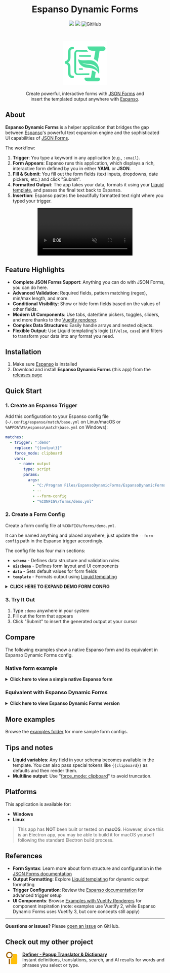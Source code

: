 <h1 align="center">Espanso Dynamic Forms</h1>

<div align="center">

[![](https://img.shields.io/github/v/release/lumetrium/espanso-dynamic-forms?style=for-the-badge)](https://github.com/lumetrium/espanso-dynamic-forms/releases/latest) ![](https://img.shields.io/github/downloads/lumetrium/espanso-dynamic-forms/total?style=for-the-badge) ![GitHub](https://img.shields.io/github/license/lumetrium/espanso-dynamic-forms?style=for-the-badge)

</div>
<br/>

<p align="center">

<img src="./public/logos/edf.png" height="140"/>

</p>


<p align="center">
 Create powerful, interactive forms with <a href="https://jsonforms.io/" target="_blank">JSON Forms</a> and<br/>
 insert the templated output anywhere with <a href="https://espanso.org/" target="_blank">Espanso</a>.
</p>


## About

**Espanso Dynamic Forms** is a helper application that bridges the gap between [Espanso](https://espanso.org/)'s powerful text expansion engine and the sophisticated UI capabilities of [JSON Forms](https://jsonforms.io/).

The workflow:

1. **Trigger**: You type a keyword in any application (e.g., `:email`).
2. **Form Appears**: Espanso runs this application, which displays a rich, interactive form defined by you in either **YAML** or **JSON**.
3. **Fill & Submit**: You fill out the form fields (text inputs, dropdowns, date pickers, etc.) and click "Submit".
4. **Formatted Output**: The app takes your data, formats it using your [Liquid template](https://liquidjs.com), and passes the final text back to Espanso.
5. **Insertion**: Espanso pastes the beautifully formatted text right where you typed your trigger.


<p align="center">

<video src="https://github.com/user-attachments/assets/be458a30-e3f3-423e-8b40-cf0d0f21f49a" loop="true" autoplay="autoplay" controls muted />

</p>


## Feature Highlights
- **Complete JSON Forms Support**: Anything you can do with JSON Forms, you can do here.
- **Advanced Validation**: Required fields, pattern matching (regex), min/max length, and more.
- **Conditional Visibility**: Show or hide form fields based on the values of other fields.
- **Modern UI Components**: Use tabs, date/time pickers, toggles, sliders, and more thanks to the [Vuetify renderer](https://jsonforms.io/docs/renderer-sets#vue-vuetify-renderer-set).
- **Complex Data Structures**: Easily handle arrays and nested objects.
- **Flexible Output**: Use Liquid templating's logic (`if/else`, `case`) and filters to transform your data into any format you need.

## Installation

1. Make sure [Espanso](https://espanso.org/) is installed
2. Download and install **Espanso Dynamic Forms** (this app) from the [releases page](https://github.com/lumetrium/espanso-dynamic-forms/releases)

## Quick Start

### 1. Create an Espanso Trigger

Add this configuration to your Espanso config file (`~/.config/espanso/match/base.yml` on Linux/macOS or `%APPDATA%\espanso\match\base.yml` on Windows):

```yaml
matches:
  - trigger: ":demo"
    replace: "{{output}}"
    force_mode: clipboard
    vars:
      - name: output
        type: script
        params:
          args:
            - "C:/Program Files/EspansoDynamicForms/EspansoDynamicForms.exe" # on Linux use "/usr/bin/espanso-dynamic-forms"
            - -- 
            - --form-config
            - "%CONFIG%/forms/demo.yml"
```

### 2. Create a Form Config

Create a form config file at `%CONFIG%/forms/demo.yml`.

It can be named anything and placed anywhere, 
just update the `--form-config` path in the Espanso trigger accordingly.

The config file has four main sections:

- **`schema`** - Defines data structure and validation rules
- **`uischema`** - Defines form layout and UI components
- **`data`** - Sets default values for form fields
- **`template`** - Formats output using [Liquid templating](https://shopify.github.io/liquid/)

<details>
<summary><strong>CLICK HERE TO EXPAND DEMO FORM CONFIG</strong></summary>

````yaml
schema:
  type: object
  properties:
    type:
      type: string
      enum:
        - message
        - email
        - post
        - comment
        - review
    content:
      type: string
      default: "{{clipboard}}"
    draft:
      type: string
    style:
      type: array
      items:
        type: string
    context:
      type: string
    convo:
      type: string
  required:
    - types
    - content

uischema:
  type: Categorization
  elements:
    - type: Category
      label: Content
      elements:
        - type: VerticalLayout
          elements:
            - type: Control
              scope: "#/properties/type"
              label: Help me reply to this
              options:
                format: radio
                vuetify:
                  v-radio-group:
                    inline: true
                    hideDetails: true
            - type: Control
              scope: "#/properties/content"
              options:
                multi: true
            - type: Control
              scope: "#/properties/draft"
              label: My draft response
              options:
                multi: true
                vuetify:
                  v-textarea:
                    rows: 10
            - type: Control
              scope: "#/properties/context"
              label: Additional context
              options:
                multi: true
    - type: Category
      label: Style
      elements:
        - type: Control
          scope: "#/properties/style"
          label: Style guidelines

data:
  type: message
  content: "{{clipboard}}"
  style:
    - Use a conversational, slightly informal style with simple language
    - Use contractions like "you're" and "don't"
    - Prioritize clarity with simple sentence structure

template: |
  Help me reply to this {{type}}:
  ```
  {{content}}
  ```
  {% if draft %}
  My draft response:
  ```
  {{draft}}
  ```
  {% endif %}
  {% if style.length > 0 %}
  Style guidelines:
  - {{style | join: '\n- '}}
  {% endif %}
  {% if context %}
  Additional context:
  ```
  {{context}}
  ```
  {% endif %}
````

</details>

### 3. Try It Out

1. Type `:demo` anywhere in your system
2. Fill out the form that appears
3. Click "Submit" to insert the generated output at your cursor


## Compare
The following examples show a native Espanso form and its equivalent in Espanso Dynamic Forms config.


### Native form example
<details>
<summary><strong>Click here to view a simple native Espanso form</strong></summary>

```yaml
  - trigger: :email
    replace: |
      Subject: {{form1.subject}}
      Priority: {{form1.priority}}
      
      ---
      
      Hi {{form1.contact_name}},

      Just following up on our conversation about {{form1.subject}}.

      Regards,
      Me
    vars:
      - name: "form1"
        type: form
        params:
          layout: |
            Subject: [[subject]]
            Priority: [[priority]]
            Contact name [[contact_name]],
          fields:
            subject:
              type: text
              multiline: false
              default: "{{clipboard}}"
            priority:
              type: choice
              values:
                - High
                - Medium
                - Low
              default: Medium
            contact_name:
              type: text
              multiline: false
              default: ""
```

</details>

### Equivalent with Espanso Dynamic Forms

<details>
<summary><strong>Click here to view Espanso Dynamic Forms version</strong></summary>

```yml
schema:
  type: object
  properties:
    subject:
      type: string
      default: ""
    priority:
      type: string
      enum:
        - High
        - Medium
        - Low
      default: Medium
    contact_name:
      type: string
      default: ""
  required:
    - subject
    - priority
    - contact_name

uischema:
  type: VerticalLayout
  elements:
    - type: Control
      scope: "#/properties/subject"
      label: Subject
      options:
        multi: false
    - type: Control
      scope: "#/properties/priority"
      label: Priority
      options:
        format: radio
    - type: Control
      scope: "#/properties/contact_name"
      label: Contact Name
      options:
        multi: false

data:
  subject: "{{clipboard}}"
  priority: Medium
  contact_name: ""

template: |
  Subject: {{subject}}
  Priority: {{priority | upcase}}
  
  ---
  
  Hi {{contact_name | capitalize}},

  Just following up on our conversation about {{subject}}.

  Regards,
  Me
```

</details>

## More examples

Browse the [examples folder](./public/forms) for more sample form configs.


## Tips and notes
- **Liquid variables**: Any field in your schema becomes available in the template. You can also pass special tokens like `{{clipboard}}` as defaults and then render them.
- **Multiline output**: Use "[force_mode: clipboard](https://espanso.org/docs/matches/basics/#injection-mechanism)" to avoid truncation.

## Platforms
This application is available for:
- **Windows**
- **Linux**

> This app has **NOT** been built or tested on **macOS**. 
> However, since this is an Electron app, you may be able to build it for macOS yourself following the standard Electron build process.


## References
- **Form Syntax**: Learn more about form structure and configuration in the [JSON Forms documentation](https://jsonforms.io/docs)
- **Output Formatting**: Explore [Liquid templating](https://shopify.github.io/liquid/) for dynamic output formatting
- **Trigger Configuration**: Review the [Espanso documentation](https://espanso.org/docs/) for advanced trigger setup
- **UI Components**: Browse [Examples with Vuetify Renderers](https://jsonforms-vuetify-renderers.netlify.app/#/example/main) for component inspiration (note: examples use Vuetify 2, while Espanso Dynamic Forms uses Vuetify 3, but core concepts still apply)
---

**Questions or issues?** Please [open an issue](https://github.com/lumetrium/espanso-dynamic-forms/issues/new) on GitHub.

## Check out my other project

<a href="https://chromewebstore.google.com/detail/definer-popup-dictionary/noagjioaihamoljcbelhdlldnmlgnkon?utm_source=espanso-dynamic-forms&utm_medium=referral&utm_content=readme">
  <img src="./public/logos/definer.png" style="margin-right: 1em" height="40px" align="left"/>
</a>

**[Definer - Popup Translator & Dictionary](https://chromewebstore.google.com/detail/definer-popup-dictionary/noagjioaihamoljcbelhdlldnmlgnkon?utm_source=espanso-dynamic-forms&utm_medium=referral&utm_content=readme)**  
Instant definitions, translations, search, and AI results for words and phrases you select or type.
